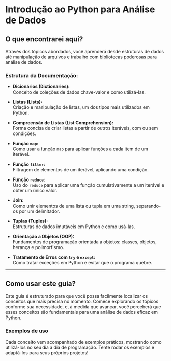 # Introdução ao Python para Análise de Dados

## O que encontrarei aqui?

Através dos tópicos abordados, você aprenderá desde estruturas de dados até manipulação de arquivos e trabalho com bibliotecas poderosas para análise de dados. 

### Estrutura da Documentação:

- **Dicionários (Dictionaries):**  
  Conceito de coleções de dados chave-valor e como utilizá-las.

- **Listas (Lists):**  
  Criação e manipulação de listas, um dos tipos mais utilizados em Python.

- **Compreensão de Listas (List Comprehension):**  
  Forma concisa de criar listas a partir de outros iteráveis, com ou sem condições.

- **Função `map`:**  
  Como usar a função `map` para aplicar funções a cada item de um iterável.

- **Função `filter`:**  
  Filtragem de elementos de um iterável, aplicando uma condição.

- **Função `reduce`:**  
  Uso do `reduce` para aplicar uma função cumulativamente a um iterável e obter um único valor.

- **Join:**  
  Como unir elementos de uma lista ou tupla em uma string, separando-os por um delimitador.

- **Tuplas (Tuples):**  
  Estruturas de dados imutáveis em Python e como usá-las.

- **Orientação a Objetos (OOP):**  
  Fundamentos de programação orientada a objetos: classes, objetos, herança e polimorfismo.

- **Tratamento de Erros com `try` e `except`:**  
  Como tratar exceções em Python e evitar que o programa quebre.

---

## Como usar este guia?

Este guia é estruturado para que você possa facilmente localizar os conceitos que mais precisa no momento. Comece explorando os tópicos conforme sua necessidade, e, à medida que avançar, você perceberá que esses conceitos são fundamentais para uma análise de dados eficaz em Python. 

### Exemplos de uso

Cada conceito vem acompanhado de exemplos práticos, mostrando como utilizá-los no seu dia a dia de programação. Tente rodar os exemplos e adaptá-los para seus próprios projetos!
